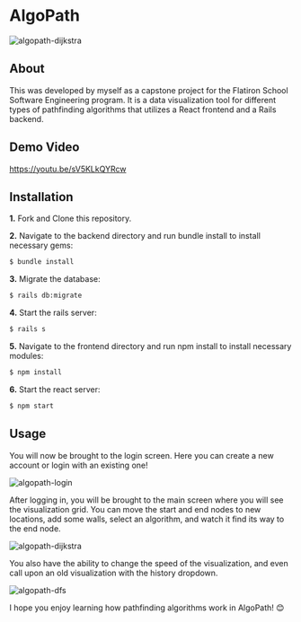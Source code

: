 AlgoPath
========================
![algopath-dijkstra](https://github.com/stephenandersondev/algopath-app/blob/master/algopath-frontend/src/img/algopath-dijkstra-gif.gif?raw=true)
## About

This was developed by myself as a capstone project for the Flatiron School Software Engineering program. It is a data visualization tool for different types of pathfinding algorithms that utilizes a React frontend and a Rails backend.

## Demo Video
https://youtu.be/sV5KLkQYRcw

## Installation

**1.** Fork and Clone this repository.

**2.** Navigate to the backend directory and run bundle install to install necessary gems:
```bash
$ bundle install
```
**3.** Migrate the database:
```bash
$ rails db:migrate
```
**4.** Start the rails server:
```bash
$ rails s
```
**5.** Navigate to the frontend directory and run npm install to install necessary modules:
```bash
$ npm install
```
**6.** Start the react server:
```bash
$ npm start
```
## Usage
You will now be brought to the login screen. Here you can create a new account or login with an existing one! 

![algopath-login](https://github.com/stephenandersondev/algopath-app/blob/master/algopath-frontend/src/img/algopath-login-gif.gif?raw=true)

After logging in, you will be brought to the main screen where you will see the visualization grid. You can move the start and end nodes to new locations, add some walls, select an algorithm, and watch it find its way to the end node.

![algopath-dijkstra](https://github.com/stephenandersondev/algopath-app/blob/master/algopath-frontend/src/img/algopath-dijkstra-gif.gif?raw=true)

You also have the ability to change the speed of the visualization, and even call upon an old visualization with the history dropdown.

 ![algopath-dfs](https://github.com/stephenandersondev/algopath-app/blob/master/algopath-frontend/src/img/algopath-dfs-gif.gif?raw=true)

I hope you enjoy learning how pathfinding algorithms work in AlgoPath! 😊
